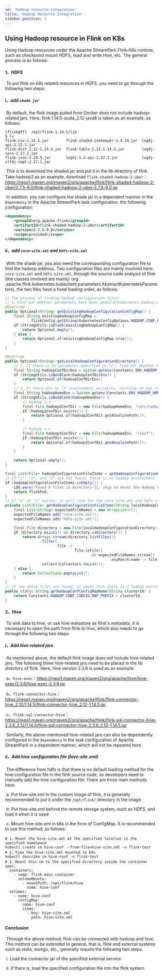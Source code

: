 ```yaml
---
id: 'hadoop-resource-integration'
title: 'Hadoop Resource Integration'
sidebar_position: 3
---
```


## Using Hadoop resource in Flink on K8s

Using Hadoop resources under the Apache StreamPark Flink-K8s runtime, such as checkpoint mount HDFS, read and write Hive, etc. The general process is as follows:

#### 1、HDFS

​       To put flink on k8s related resources in HDFS, you need to go through the following two steps:

##### i、add `shade jar`

​            By default, the flink image pulled from Docker does not include hadoop-related jars. Here, flink:1.14.5-scala_2.12-java8 is taken as an example, as follows:

```shell
[flink@ff]  /opt/flink-1.14.5/lib
$ ls
flink-csv-1.14.5.jar        flink-shaded-zookeeper-3.4.14.jar  log4j-api-2.17.1.jar
flink-dist_2.12-1.14.5.jar  flink-table_2.12-1.14.5.jar        log4j-core-2.17.1.jar
flink-json-1.14.5.jar       log4j-1.2-api-2.17.1.jar           log4j-slf4j-impl-2.17.1.jar
```

​         This is to download the shaded jar and put it in the lib directory of flink. Take hadoop2 as an example, download `flink-shaded-hadoop-2-uber`：https://repo1.maven.org/maven2/org/apache/flink/flink-shaded-hadoop-2-uber/2.7.5-9.0/flink-shaded-hadoop-2-uber-2.7.5-9.0.jar

​	In addition, you can configure the shade jar in a dependent manner in the `Dependency` in the Apache StreamPark task configuration. the following configuration:

```xml
<dependency>
    <groupId>org.apache.flink</groupId>
    <artifactId>flink-shaded-hadoop-2-uber</artifactId>
    <version>2.7.5-9.0</version>
    <scope>provided</scope>
</dependency>
```

##### ii、add `core-site.xml` and `hdfs-site.xml`

​            With the shade jar, you also need the corresponding configuration file to find the hadoop address. Two configuration files are mainly involved here: `core-site.xml` and `hdfs-site.xml`, through the source code analysis of flink (the classes involved are mainly: org .apache.flink.kubernetes.kubeclient.parameters.AbstractKubernetesParameters), the two files have a fixed loading order, as follows:

```java
// The process of finding hadoop configuration files:
// 1、Find out whether parameters have been added:${kubernetes.hadoop.conf.config-map.name}
@Override
public Optional<String> getExistingHadoopConfigurationConfigMap() {
    final String existingHadoopConfigMap =
            flinkConfig.getString(KubernetesConfigOptions.HADOOP_CONF_CONFIG_MAP);
    if (StringUtils.isBlank(existingHadoopConfigMap)) {
        return Optional.empty();
    } else {
        return Optional.of(existingHadoopConfigMap.trim());
    }
}

@Override
public Optional<String> getLocalHadoopConfigurationDirectory() {
    // 2、If there is no parameter specified in "1", find out whether the local environment where the native command is submitted has environment variables：${HADOOP_CONF_DIR}
    final String hadoopConfDirEnv = System.getenv(Constants.ENV_HADOOP_CONF_DIR);
    if (StringUtils.isNotBlank(hadoopConfDirEnv)) {
        return Optional.of(hadoopConfDirEnv);
    }
    // 3、If there are no "2" environment variables, continue to see if there are environment variables:${HADOOP_HOME}
    final String hadoopHomeEnv = System.getenv(Constants.ENV_HADOOP_HOME);
    if (StringUtils.isNotBlank(hadoopHomeEnv)) {
        // Hadoop 2.x
        final File hadoop2ConfDir = new File(hadoopHomeEnv, "/etc/hadoop");
        if (hadoop2ConfDir.exists()) {
            return Optional.of(hadoop2ConfDir.getAbsolutePath());
        }

        // Hadoop 1.x
        final File hadoop1ConfDir = new File(hadoopHomeEnv, "/conf");
        if (hadoop1ConfDir.exists()) {
            return Optional.of(hadoop1ConfDir.getAbsolutePath());
        }
    }

    return Optional.empty();
}

final List<File> hadoopConfigurationFileItems = getHadoopConfigurationFileItems(localHadoopConfigurationDirectory.get());
// If "1", "2", and "3" are not found, there is no hadoop environment
if (hadoopConfigurationFileItems.isEmpty()) {
    LOG.warn("Found 0 files in directory {}, skip to mount the Hadoop Configuration ConfigMap.", localHadoopConfigurationDirectory.get());
    return flinkPod;
}
// If "2" or "3" exists, it will look for the core-site.xml and hdfs-site.xml files in the path where the above environment variables are located
private List<File> getHadoopConfigurationFileItems(String localHadoopConfigurationDirectory) {
    final List<String> expectedFileNames = new ArrayList<>();
    expectedFileNames.add("core-site.xml");
    expectedFileNames.add("hdfs-site.xml");

    final File directory = new File(localHadoopConfigurationDirectory);
    if (directory.exists() && directory.isDirectory()) {
        return Arrays.stream(directory.listFiles())
                .filter(
                        file ->
                                file.isFile()
                                        && expectedFileNames.stream()
                                                .anyMatch(name -> file.getName().equals(name)))
                .collect(Collectors.toList());
    } else {
        return Collections.emptyList();
    }
}
// If the above files are found, it means that there is a hadoop environment. The above two files will be parsed into kv pairs, and then constructed into a ConfigMap. The naming rules are as follows:
public static String getHadoopConfConfigMapName(String clusterId) {
    return Constants.HADOOP_CONF_CONFIG_MAP_PREFIX + clusterId;
}
```



#### 2、Hive

​        To sink data to hive, or use hive metastore as flink's metadata, it is necessary to open the path from flink to hive, which also needs to go through the following two steps:

##### i、Add hive related jars

​	     As mentioned above, the default flink image does not include hive-related jars. The following three hive-related jars need to be placed in the lib directory of flink. Here, hive version 2.3.6 is used as an example:

​                a、`hive-exec`：https://repo1.maven.org/maven2/org/apache/hive/hive-exec/2.3.6/hive-exec-2.3.6.jar

​                b、`flink-connector-hive`：https://repo1.maven.org/maven2/org/apache/flink/flink-connector-hive_2.12/1.14.5/flink-connector-hive_2.12-1.14.5.jar

​                c、`flink-sql-connector-hive`：https://repo1.maven.org/maven2/org/apache/flink/flink-sql-connector-hive-2.3.6_2.12/1.14.5/flink-sql-connector-hive-2.3.6_2.12-1.14.5.jar

​            Similarly, the above-mentioned hive-related jars can also be dependently configured in the `Dependency` in the task configuration of Apache StreamPark in a dependent manner, which will not be repeated here.

##### ii、Add hive configuration file (hive-site.xml)

​	       The difference from hdfs is that there is no default loading method for the hive configuration file in the flink source code, so developers need to manually add the hive configuration file. There are three main methods here:

​                  a. Put hive-site.xml in the custom image of flink, it is generally recommended to put it under the `/opt/flink/` directory in the image

​                  b. Put hive-site.xml behind the remote storage system, such as HDFS, and load it when it is used

​                  c. Mount hive-site.xml in k8s in the form of ConfigMap. It is recommended to use this method, as follows:

```shell
# 1、Mount the hive-site.xml at the specified location in the specified namespace
kubectl create cm hive-conf --from-file=hive-site.xml -n flink-test
# 2、View the hive-site.xml mounted to k8s
kubectl describe cm hive-conf -n flink-test 
# 3、Mount this cm to the specified directory inside the container
spec:
  containers:
    - name: flink-main-container
      volumeMounts:
        - mountPath: /opt/flink/hive
          name: hive-conf
  volumes:
    - name: hive-conf
      configMap:
        name: hive-conf
        items:
          - key: hive-site.xml
            path: hive-site.xml
```



#### Conclusion

​        Through the above method, flink can be connected with hadoop and hive. This method can be extended to general, that is, flink and external systems such as redis, mongo, etc., generally require the following two steps:

​        i. Load the connector jar of the specified external service

​        ii. If there is, load the specified configuration file into the flink system



